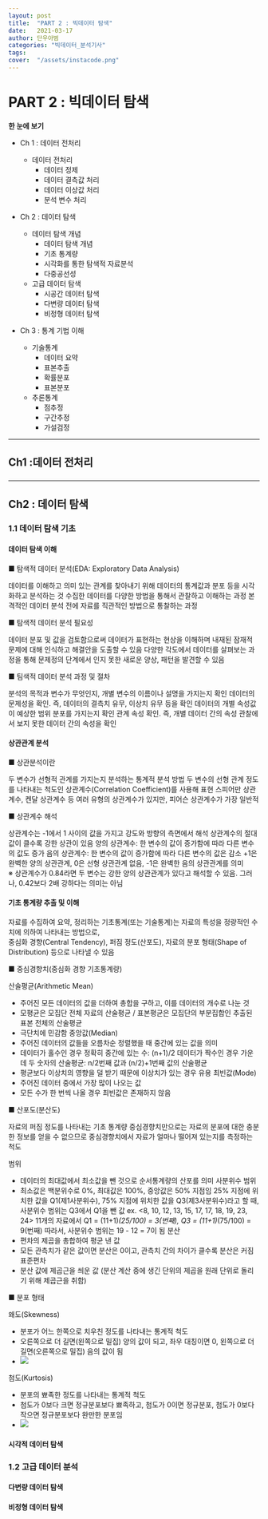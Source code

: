 ```yaml
---
layout: post
title:  "PART 2 : 빅데이터 탐색"
date:   2021-03-17 
author: 단우아범
categories: "빅데이터_분석기사"
tags:	
cover:  "/assets/instacode.png"
---
```


# PART 2 : 빅데이터 탐색
__한 눈에 보기__  
 - Ch 1 : 데이터 전처리
   - 데이터 전처리
     - 데이터 정제
     - 데이터 결측값 처리
     - 데이터 이상값 처리
     - 분석 변수 처리
    
 - Ch 2 : 데이터 탐색
   - 데이터 탐색 개념
     - 데이터 탐색 개념
     - 기초 통계량
     - 시각화를 통한 탐색적 자료분석
     - 다중공선성
   - 고급 데이터 탐색
     - 시공간 데이터 탐색
     - 다변량 데이터 탐색
     - 비정형 데이터 탐색
 - Ch 3 : 통계 기법 이해
   - 기술통계
     - 데이터 요약
     - 표본추출
     - 확률분포
     - 표본분포
   - 추론통계
     - 점추정
     - 구간추정
     - 가설검정
   
---

## Ch1 :데이터 전처리
### 
---

## Ch2 : 데이터 탐색
### 1.1 데이터 탐색 기초  
#### 데이터 탐색 이해
■ 탐색적 데이터 분석(EDA: Exploratory Data Analysis)  

데이터를 이해하고 의미 있는 관계를 찾아내기 위해 데이터의 통계값과 분포 등을 시각화하고 분석하는 것
수집한 데이터를 다양한 방법을 통해서 관찰하고 이해하는 과정
본격적인 데이터 분석 전에 자료를 직관적인 방법으로 통찰하는 과정

■ 탐색적 데이터 분석 필요성  

데이터 분포 및 값을 검토함으로써 데이터가 표현하는 현상을 이해하며 내재된 잠재적 문제에 대해 인식하고 해결안을 도출할 수 있음
다양한 각도에서 데이터를 살펴보는 과정을 통해 문제정의 단계에서 인지 못한 새로운 양상, 패턴을 발견할 수 있음  

■ 팀색적 데이터 분석 과정 및 절차  

분석의 목적과 변수가 무엇인지, 개별 변수의 이름이나 설명을 가지는지 확인
데이터의 문제성을 확인. 즉, 데이터의 결측치 유무, 이상치 유무 등을 확인
데이터의 개별 속성값이 예상한 범위 분포를 가지는지 확인
관계 속성 확인. 즉, 개별 데이터 간의 속성 관찰에서 보지 못한 데이터 간의 속성을 확인
    

#### 상관관계 분석
■ 상관분석이란  

두 변수가 선형적 관계를 가지는지 분석하는 통계적 분석 방법
두 변수의 선형 관계 정도를 나타내는 척도인 상관계수(Correlation Coefficient)를 사용해 표현
스피어만 상관계수, 켄달 상관계수 등 여러 유형의 상관계수가 있지만, 피어슨 상관계수가 가장 일반적  

■ 상관계수 해석  

상관계수는 -1에서 1 사이의 값을 가지고 강도와 방향의 측면에서 해석
상관계수의 절대값이 클수록 강한 상관이 있음
양의 상관계수: 한 변수의 값이 증가함에 따라 다른 변수의 값도 증가
음의 상관계수: 한 변수의 값이 증가함에 따라 다른 변수의 값은 감소
+1은 완벽한 양의 상관관계, 0은 선형 상관관계 없음, -1은 완벽한 음의 상관관계를 의미  
※ 상관계수가 0.84라면 두 변수는 강한 양의 상관관계가 있다고 해석할 수 있음. 그러나, 0.42보다 2배 강하다는 의미는 아님

#### 기초 통계량 추출 및 이해
자료를 수집하여 요약, 정리하는 기초통계(또는 기술통계)는 자료의 특성을 정량적인 수치에 의하여 나타내는 방법으로,  
중심화 경향(Central Tendency), 퍼짐 정도(산포도), 자료의 분포 형태(Shape of Distribution) 등으로 나타낼 수 있음

■ 중심경향치(중심화 경향 기초통계량)  

산술평균(Arithmetic Mean)
  - 주어진 모든 데이터의 값을 더하여 총합을 구하고, 이를 데이터의 개수로 나눈 것
  - 모평균은 모집단 전체 자료의 산술평균 / 표본평균은 모집단의 부분집합인 추출된 표본 전체의 산술평균
  - 극단치에 민감함
중앙값(Median)
  - 주어진 데이터의 값들을 오름차순 정렬했을 때 중간에 있는 값을 의미
  - 데이터가 홀수인 경우 정확히 중간에 있는 수: (n+1)/2
    데이터가 짝수인 경우 가운데 두 숫자의 산술평균: n/2번째 값과 (n/2)+1번째 값의 산술평균 
  - 평균보다 이상치의 영향을 덜 받기 때문에 이상치가 있는 경우 유용 
최빈값(Mode)
  - 주어진 데이터 중에서 가장 많이 나오는 값
  - 모든 수가 한 번씩 나올 경우 최빈값은 존재하지 않음


■ 산포도(분산도)  

자료의 퍼짐 정도를 나타내는 기초 통계량
중심경향치만으로는 자료의 분포에 대한 충분한 정보를 얻을 수 없으므로 중심경향치에서 자료가 얼마나 떨어져 있는지를 측정하는 척도

범위  
  - 데이터의 최대값에서 최소값을 뺀 것으로 순서통계량의 산포를 의미
사분위수 범위
  - 최소값은 백분위수로 0%, 최대값은 100%, 중앙값은 50% 지점임
    25% 지점에 위치한 값을 Q1(제1사분위수), 75% 지점에 위치한 값을 Q3(제3사분위수)라고 할 때, 사분위수 범위는 Q3에서 Q1을 뺀 값
  ex. <8, 10, 12, 13, 15, 17, 17, 18, 19, 23, 24> 11개의 자료에서 
       Q1 = (11+1)*(25/100) = 3(번째), Q3 = (11+1)*(75/100) = 9(번째)
      따라서, 사분위수 범위는 19 - 12 = 7이 됨
분산
  - 편차의 제곱을 총합하여 평균 낸 값
  - 모든 관측치가 같은 값이면 분산은 0이고, 관측치 간의 차이가 클수록 분산은 커짐
  표준편차
  - 분산 값에 제곱근을 씌운 값 (분산 계산 중에 생긴 단위의 제곱을 원래 단위로 돌리기 위해 제곱근을 취함) 
  
■ 분포 형태  

왜도(Skewness)
  - 분포가 어느 한쪽으로 치우친 정도를 나타내는 통계적 척도
  - 오른쪽으로 더 길면(왼쪽으로 밀집) 양의 값이 되고, 좌우 대칭이면 0, 왼쪽으로 더 길면(오른쪽으로 밀집) 음의 값이 됨
  - <img src = "https://user-images.githubusercontent.com/59005950/111417516-630ae780-8729-11eb-9904-6dc55638ae0d.png">
 
첨도(Kurtosis)
  - 분포의 뾰족한 정도를 나타내는 통계적 척도
  - 첨도가 0보다 크면 정규분포보다 뾰족하고, 첨도가 0이면 정규분포, 첨도가 0보다 작으면 정규분포보다 완만한 분포임 
  - <img src = "https://user-images.githubusercontent.com/59005950/111417518-643c1480-8729-11eb-992c-6e3c262e5b29.png">

#### 시각적 데이터 탐색


### 1.2 고급 데이터 분석  
#### 다변량 데이터 탐색



#### 비정형 데이터 탐색
